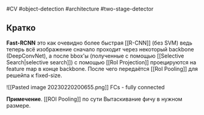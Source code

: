 #CV #object-detection #architecture #two-stage-detector 
## Кратко
**Fast-RCNN** это как очевидно более быстрая [[R-CNN]] (без SVM) ведь теперь всё изображение сначало проходит через некоторый backbone (DeepConvNet), а после bbox'ы (полученные с помощью [[Selective Search|selective search]]) с помощью [[RoI Projection]] проецируются на feature map в конце backbone. После чего передаётся [[RoI Pooling]] для решейпа к fixed-size. 

![[Pasted image 20230220200655.png]]
FCs - fully connected

**Примечение**. [[ROI Pooling]] по сути Вытаскивание фичу в нужном размере.